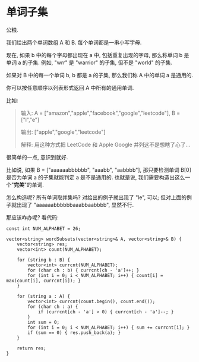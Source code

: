 # 单词子集

公粮. 

我们给出两个单词数组 A 和 B. 每个单词都是一串小写字母. 

现在, 如果 b 中的每个字母都出现在 a 中, 包括重复出现的字母, 那么称单词 b 是单词 a 的子集. 例如, "wrr" 是 "warrior" 的子集, 但不是 "world" 的子集. 

如果对 B 中的每一个单词 b, b 都是 a 的子集, 那么我们称 A 中的单词 a 是通用的. 

你可以按任意顺序以列表形式返回 A 中所有的通用单词. 

比如: 

> 输入: A = ["amazon","apple","facebook","google","leetcode"], B = ["l","e"]
>
> 输出: ["apple","google","leetcode"]
>
> 解释: 用这种方式把 LeetCode 和 Apple Google 并列这不是想瞎了心了... 

很简单的一点, 意识到就好. 

比如说, 如果 B = ["aaaaaabbbbbb", "aaabb", "aabbbb"], 那只要检测单词 B[0] 是否为单词 a 的子集就能判定 a 是不是通用的. 也就是说, 我们需要构造出这么一个"**完美**"的单词. 

怎么构造呢? 所有单词取并集吗? 对给出的例子就出现了 "le", 可以; 但对上面的例子就出现了 "aaaaaabbbbbbaaabbaabbbb", 显然不行. 

那应该咋办呢? 看代码: 

```
const int NUM_ALPHABET = 26;

vector<string> wordSubsets(vector<string>& A, vector<string>& B) {
    vector<string> res;
    vector<int> count(NUM_ALPHABET);
    
    for (string b : B) {
        vector<int> currcnt(NUM_ALPHABET);
        for (char ch : b) { currcnt[ch - 'a']++; }
        for (int i = 0; i < NUM_ALPHABET; i++) { count[i] = max(count[i], currcnt[i]); }
    }
    
    for (string a : A) {
        vector<int> currcnt(count.begin(), count.end());
        for (char ch : a) {
            if (currcnt[ch - 'a'] > 0) { currcnt[ch - 'a']--; }
        }
        int sum = 0;
        for (int i = 0; i < NUM_ALPHABET; i++) { sum += currcnt[i]; }
        if (sum == 0) { res.push_back(a); }
    }
    
    return res;
}
```
